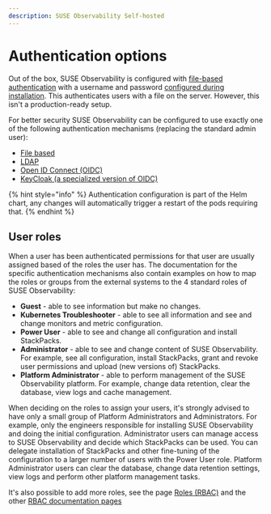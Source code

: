 ```yaml
---
description: SUSE Observability Self-hosted
---
```


# Authentication options

Out of the box, SUSE Observability is configured with [file-based authentication](file.md) with a username and password [configured during installation](../../../setup/install-stackstate/initial_run_guide.md#default-username-and-password). This authenticates users with a file on the server. However, this isn't a production-ready setup.

For better security SUSE Observability can be configured to use exactly one of the following authentication mechanisms \(replacing the standard admin user\):

* [File based](file.md)
* [LDAP](ldap.md)
* [Open ID Connect \(OIDC\)](oidc.md)
* [KeyCloak \(a specialized version of OIDC\)](keycloak.md)

{% hint style="info" %}
Authentication configuration is part of the Helm chart, any changes will automatically trigger a restart of the pods requiring that.
{% endhint %}

## User roles

When a user has been authenticated permissions for that user are usually assigned based of the roles the user has. The documentation for the specific authentication mechanisms also contain examples on how to map the roles or groups from the external systems to the 4 standard roles of SUSE Observability:

* **Guest** - able to see information but make no changes.
* **Kubernetes Troubleshooter** - able to see all information and see and change monitors and metric configuration.
* **Power User** - able to see and change all configuration and install StackPacks.
* **Administrator** - able to see and change content of SUSE Observability. For example, see all configuration, install StackPacks, grant and revoke user permissions and upload \(new versions of\) StackPacks.
* **Platform Administrator** - able to perform management of the SUSE Observability platform. For example, change data retention, clear the database, view logs and cache management.

When deciding on the roles to assign your users, it's strongly advised to have only a small group of Platform Administrators and Administrators. For example, only the engineers responsible for installing SUSE Observability and doing the initial configuration. Administrator users can manage access to SUSE Observability and decide which StackPacks can be used. You can delegate installation of StackPacks and other fine-tuning of the configuration to a larger number of users with the Power User role. Platform Administrator users can clear the database, change data retention settings, view logs and perform other platform management tasks.

It's also possible to add more roles, see the page [Roles \(RBAC\)](../rbac/rbac_roles.md) and the other [RBAC documentation pages](../rbac/)

